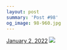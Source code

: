 ```yaml
---
layout: post
summary: 'Post #98'
og_image: 98-960.jpg
---
```


<p>
  <time>
    <a href="/98">January 2, 2022</a>
  </time>
  <a href="/98">
    <img src="{{ site.assets_url }}/98-480.jpg" srcset="{{ site.assets_url }}/98-240.jpg 240w, {{ site.assets_url }}/98-480.jpg 480w, {{ site.assets_url }}/98-720.jpg 720w, {{ site.assets_url }}/98-960.jpg 960w" sizes="(min-width: 700px) 50vw, calc(100vw - 2rem)" />
  </a>
</p>
